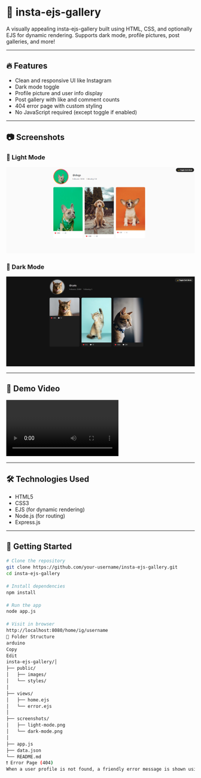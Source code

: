 # 📸 insta-ejs-gallery



A visually appealing insta-ejs-gallery built using HTML, CSS, and optionally EJS for dynamic rendering. Supports dark mode, profile pictures, post galleries, and more!

---

## 🔥 Features

- Clean and responsive UI like Instagram
- Dark mode toggle
- Profile picture and user info display
- Post gallery with like and comment counts
- 404 error page with custom styling
- No JavaScript required (except toggle if enabled)

---

## 📷 Screenshots

### 🔆 Light Mode

![Light Mode](screenshots/light-mode.png)

### 🌙 Dark Mode

![Dark Mode](screenshots/dark-mode.png)


---

## 🎥 Demo Video

![You can download demo video from here](screenshots/video.mp4)



---

## 🛠️ Technologies Used

- HTML5
- CSS3
- EJS (for dynamic rendering)
- Node.js (for routing)
- Express.js

---

## 🚀 Getting Started

```bash
# Clone the repository
git clone https://github.com/your-username/insta-ejs-gallery.git
cd insta-ejs-gallery

# Install dependencies
npm install

# Run the app
node app.js

# Visit in browser
http://localhost:8080/home/ig/username
📁 Folder Structure
arduino
Copy
Edit
insta-ejs-gallery/│
├── public/
│   ├── images/
│   └── styles/
│
├── views/
│   ├── home.ejs
│   └── error.ejs
│
├── screenshots/
│   ├── light-mode.png
│   └── dark-mode.png
│
├── app.js
├── data.json
└── README.md
❗ Error Page (404)
When a user profile is not found, a friendly error message is shown using a custom error.ejs pages.

